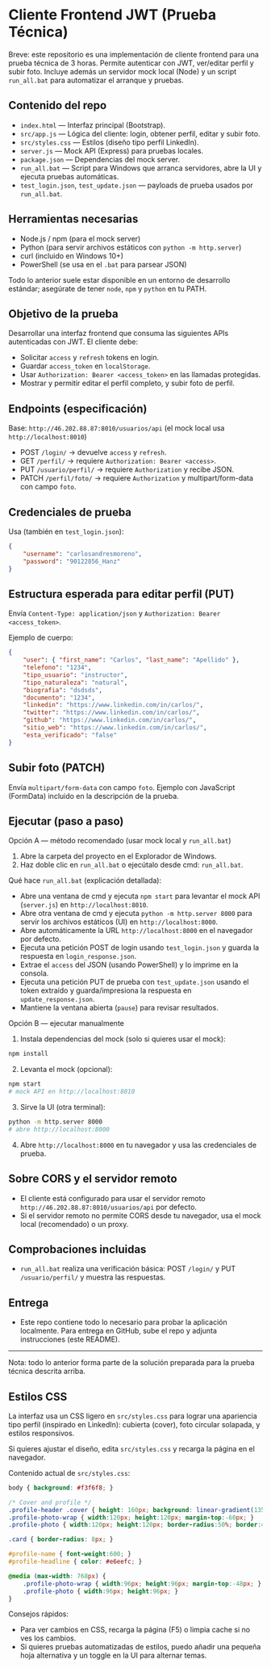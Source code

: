 # Cliente Frontend JWT (Prueba Técnica)

Breve: este repositorio es una implementación de cliente frontend para una prueba técnica de 3 horas. Permite autenticar con JWT, ver/editar perfil y subir foto. Incluye además un servidor mock local (Node) y un script `run_all.bat` para automatizar el arranque y pruebas.

## Contenido del repo
- `index.html` — Interfaz principal (Bootstrap).
- `src/app.js` — Lógica del cliente: login, obtener perfil, editar y subir foto.
- `src/styles.css` — Estilos (diseño tipo perfil LinkedIn).
- `server.js` — Mock API (Express) para pruebas locales.
- `package.json` — Dependencias del mock server.
- `run_all.bat` — Script para Windows que arranca servidores, abre la UI y ejecuta pruebas automáticas.
- `test_login.json`, `test_update.json` — payloads de prueba usados por `run_all.bat`.

## Herramientas necesarias
- Node.js / npm (para el mock server)
- Python (para servir archivos estáticos con `python -m http.server`)
- curl (incluido en Windows 10+)
- PowerShell (se usa en el `.bat` para parsear JSON)

Todo lo anterior suele estar disponible en un entorno de desarrollo estándar; asegúrate de tener `node`, `npm` y `python` en tu PATH.

## Objetivo de la prueba
Desarrollar una interfaz frontend que consuma las siguientes APIs autenticadas con JWT. El cliente debe:
- Solicitar `access` y `refresh` tokens en login.
- Guardar `access_token` en `localStorage`.
- Usar `Authorization: Bearer <access_token>` en las llamadas protegidas.
- Mostrar y permitir editar el perfil completo, y subir foto de perfil.

## Endpoints (especificación)
Base: `http://46.202.88.87:8010/usuarios/api` (el mock local usa `http://localhost:8010`)
- POST `/login/` -> devuelve `access` y `refresh`.
- GET `/perfil/` -> requiere `Authorization: Bearer <access>`.
- PUT `/usuario/perfil/` -> requiere `Authorization` y recibe JSON.
- PATCH `/perfil/foto/` -> requiere `Authorization` y multipart/form-data con campo `foto`.

## Credenciales de prueba
Usa (también en `test_login.json`):

```json
{
	"username": "carlosandresmoreno",
	"password": "90122856_Hanz"
}
```

## Estructura esperada para editar perfil (PUT)
Envía `Content-Type: application/json` y `Authorization: Bearer <access_token>`.

Ejemplo de cuerpo:

```json
{
	"user": { "first_name": "Carlos", "last_name": "Apellido" },
	"telefono": "1234",
	"tipo_usuario": "instructor",
	"tipo_naturaleza": "natural",
	"biografia": "dsdsds",
	"documento": "1234",
	"linkedin": "https://www.linkedin.com/in/carlos/",
	"twitter": "https://www.linkedin.com/in/carlos/",
	"github": "https://www.linkedin.com/in/carlos/",
	"sitio_web": "https://www.linkedin.com/in/carlos/",
	"esta_verificado": "false"
}
```

## Subir foto (PATCH)
Envía `multipart/form-data` con campo `foto`. Ejemplo con JavaScript (FormData) incluido en la descripción de la prueba.

## Ejecutar (paso a paso)

Opción A — método recomendado (usar mock local y `run_all.bat`)

1. Abre la carpeta del proyecto en el Explorador de Windows.
2. Haz doble clic en `run_all.bat` o ejecútalo desde cmd: `run_all.bat`.

Qué hace `run_all.bat` (explicación detallada):
- Abre una ventana de cmd y ejecuta `npm start` para levantar el mock API (`server.js`) en `http://localhost:8010`.
- Abre otra ventana de cmd y ejecuta `python -m http.server 8000` para servir los archivos estáticos (UI) en `http://localhost:8000`.
- Abre automáticamente la URL `http://localhost:8000` en el navegador por defecto.
- Ejecuta una petición POST de login usando `test_login.json` y guarda la respuesta en `login_response.json`.
- Extrae el `access` del JSON (usando PowerShell) y lo imprime en la consola.
- Ejecuta una petición PUT de prueba con `test_update.json` usando el token extraído y guarda/impresiona la respuesta en `update_response.json`.
- Mantiene la ventana abierta (`pause`) para revisar resultados.

Opción B — ejecutar manualmente

1. Instala dependencias del mock (solo si quieres usar el mock):

```bash
npm install
```

2. Levanta el mock (opcional):

```bash
npm start
# mock API en http://localhost:8010
```

3. Sirve la UI (otra terminal):

```bash
python -m http.server 8000
# abre http://localhost:8000
```

4. Abre `http://localhost:8000` en tu navegador y usa las credenciales de prueba.

## Sobre CORS y el servidor remoto
- El cliente está configurado para usar el servidor remoto `http://46.202.88.87:8010/usuarios/api` por defecto.
- Si el servidor remoto no permite CORS desde tu navegador, usa el mock local (recomendado) o un proxy.

## Comprobaciones incluidas
- `run_all.bat` realiza una verificación básica: POST `/login/` y PUT `/usuario/perfil/` y muestra las respuestas.

## Entrega
- Este repo contiene todo lo necesario para probar la aplicación localmente. Para entrega en GitHub, sube el repo y adjunta instrucciones (este README).

---
Nota: todo lo anterior forma parte de la solución preparada para la prueba técnica descrita arriba.

## Estilos CSS

La interfaz usa un CSS ligero en `src/styles.css` para lograr una apariencia tipo perfil (inspirado en LinkedIn): cubierta (cover), foto circular solapada, y estilos responsivos.

Si quieres ajustar el diseño, edita `src/styles.css` y recarga la página en el navegador.

Contenido actual de `src/styles.css`:

```css
body { background: #f3f6f8; }

/* Cover and profile */
.profile-header .cover { height: 160px; background: linear-gradient(135deg,#0a66c2,#004182); }
.profile-photo-wrap { width:120px; height:120px; margin-top:-60px; }
.profile-photo { width:120px; height:120px; border-radius:50%; border:4px solid #fff; object-fit:cover; background:#e9ecef; }

.card { border-radius: 8px; }

#profile-name { font-weight:600; }
#profile-headline { color: #e6eefc; }

@media (max-width: 768px) {
	.profile-photo-wrap { width:96px; height:96px; margin-top:-48px; }
	.profile-photo { width:96px; height:96px; }
}
```

Consejos rápidos:
- Para ver cambios en CSS, recarga la página (F5) o limpia cache si no ves los cambios.
- Si quieres pruebas automatizadas de estilos, puedo añadir una pequeña hoja alternativa y un toggle en la UI para alternar temas.

